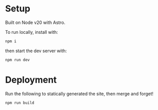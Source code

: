 # Setup

Built on Node v20 with Astro.

To run locally, install with:

```sh
npm i
```

then start the dev server with:

```sh
npm run dev
```

# Deployment

Run the following to statically generated the site, then merge and forget!

```sh
npm run build
```
